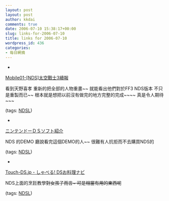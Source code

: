```yaml
---
layout: post
layout: post
author: kkdai
comments: true
date: 2006-07-10 15:38:17+00:00
slug: links-for-2006-07-10
title: links for 2006-07-10
wordpress_id: 436
categories:
- 每日網摘
---
```



	
  * 
		

[Mobile01-[NDS]太空戰士3續報](http://www.mobile01.com/topicdetail.php?f=179&t=182556&last=1410451)


		

看到天野喜孝 重新的把全部的人物重畫~~ 就能看出他們對於FF3 NDS版本 不只是重製而已~~ 根本就是想把以前沒有做完的地方完整的完成~~~~ 真是令人期待~~~


		

(tags: [NDSL](http://del.icio.us/kkdai/NDSL))


	

	
  * 
		

[ニンテンドーＤＳソフト紹介](http://www.nintendo.co.jp/n10/nwt/dssoft/movie/dssoft.html)


		

NDS 的DEMO 廳說看完這個DEMO的人~~ 很難有人抗拒而不去購買NDS的


		

(tags: [NDSL](http://del.icio.us/kkdai/NDSL))


	

	
  * 
		

[Touch-DS.jp - しゃべる! DSお料理ナビ](http://touch-ds.jp/mfs/ryori/index.html)


		

NDS上面的烹飪教學~~對女孩子而言~ 可是相當有用的東西呢~~


		

(tags: [NDSL](http://del.icio.us/kkdai/NDSL))


	


